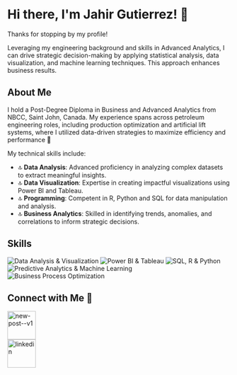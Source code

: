 # Hi there, I'm Jahir Gutierrez! 👋

Thanks for stopping by my profile!

Leveraging my engineering background and skills in Advanced Analytics, I can drive strategic decision-making by applying statistical analysis, data visualization, and machine learning techniques. This approach enhances business results.

## About Me

I hold a Post-Degree Diploma in Business and Advanced Analytics from NBCC, Saint John, Canada. My experience spans across petroleum engineering roles, including production optimization and artificial lift systems, where I utilized data-driven strategies to maximize efficiency and performance 🚀

My technical skills include:

- 🔝 **Data Analysis**: Advanced proficiency in analyzing complex datasets to extract meaningful insights.
- 🔝 **Data Visualization**: Expertise in creating impactful visualizations using Power BI and Tableau.
- 🔝 **Programming**: Competent in R, Python and SQL for data manipulation and analysis.
- 🔝 **Business Analytics**: Skilled in identifying trends, anomalies, and correlations to inform strategic decisions.

## Skills

![Data Analysis & Visualization](https://img.shields.io/badge/Data%20Analysis%20%26%20Visualization-Competent-blue)
![Power BI & Tableau](https://img.shields.io/badge/Power%20BI%20%26%20Tableau-Intermediate-green)
![SQL, R & Python](https://img.shields.io/badge/SQL%2C%20R%20%26%20Python-Intermediate-orange)
![Predictive Analytics & Machine Learning](https://img.shields.io/badge/Predictive%20Analytics%20%26%20Machine%20Learning-Beginner-red)
![Business Process Optimization](https://img.shields.io/badge/Business%20Process%20Optimization-Advanced-yellow)

## Connect with Me 🤝

[<img width="64" height="64" src="https://img.icons8.com/pastel-glyph/64/new-post--v1.png" alt="new-post--v1"/>](mailto:jaargug@outlook.com)   
[<img width="64" height="64" src="https://img.icons8.com/color/48/linkedin.png" alt="linkedin"/>](https://www.linkedin.com/in/jaarguga/)

<!-- Add a note if you have any ongoing projects or interests -->
